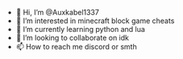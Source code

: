 - 👋 Hi, I’m @Auxkabel1337
- 👀 I’m interested in minecraft block game cheats
- 🌱 I’m currently learning python and lua
- 💞️ I’m looking to collaborate on idk
- 📫 How to reach me discord or smth

<!---
Auxkabel1337/Auxkabel1337 is a ✨ special ✨ repository because its `README.md` (this file) appears on your GitHub profile.
You can click the Preview link to take a look at your changes.
--->
